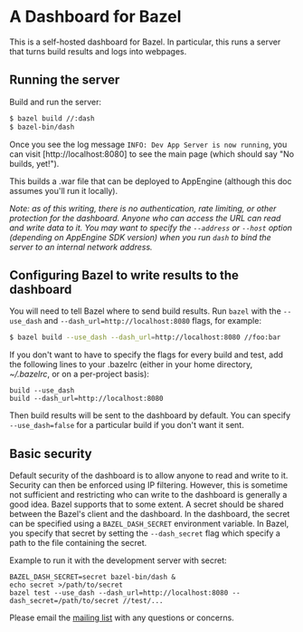 # A Dashboard for Bazel

This is a self-hosted dashboard for Bazel. In particular, this runs a server
that turns build results and logs into webpages.

## Running the server

Build and run the server:

```bash
$ bazel build //:dash
$ bazel-bin/dash
```

Once you see the log message `INFO: Dev App Server is now running`, you
can visit [http://localhost:8080] to see the main page (which should say "No
builds, yet!").

This builds a .war file that can be deployed to AppEngine (although this
doc assumes you'll run it locally).

_Note: as of this writing, there is no authentication, rate limiting, or other
protection for the dashboard. Anyone who can access the URL can read and write
data to it. You may want to specify the `--address` or `--host` option
(depending on AppEngine SDK version) when you run `dash` to bind the server to
an internal network address._

## Configuring Bazel to write results to the dashboard

You will need to tell Bazel where to send build results. Run `bazel` with the
`--use_dash` and `--dash_url=http://localhost:8080` flags, for
example:

```bash
$ bazel build --use_dash --dash_url=http://localhost:8080 //foo:bar
```

If you don't want to have to specify the flags for every build and test, add
the following lines to your .bazelrc (either in your home directory,
_~/.bazelrc_, or on a per-project basis):

```
build --use_dash
build --dash_url=http://localhost:8080
```

Then build results will be sent to the dashboard by default.  You can specify
`--use_dash=false` for a particular build if you don't want it sent.

## Basic security

Default security of the dashboard is to allow anyone to read and write to it.
Security can then be enforced using IP filtering. However, this is sometime
not sufficient and restricting who can write to the dashboard is generally
a good idea. Bazel supports that to some extent. A secret should be shared
between the Bazel's client and the dashboard. In the dashboard, the secret
can be specified using a `BAZEL_DASH_SECRET` environment variable. In Bazel,
you specify that secret by setting the `--dash_secret` flag which specify a
path to the file containing the secret.

Example to run it with the development server with secret:

```
BAZEL_DASH_SECRET=secret bazel-bin/dash &
echo secret >/path/to/secret
bazel test --use_dash --dash_url=http://localhost:8080 --dash_secret=/path/to/secret //test/...
```

Please email the
[mailing list](https://groups.google.com/forum/#!forum/bazel-discuss)
with any questions or concerns.

